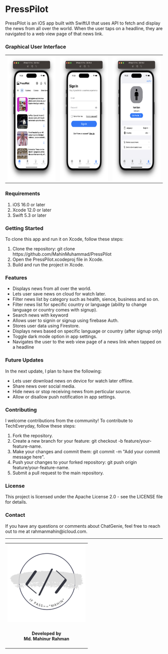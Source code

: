 <!-- Copyright 2023 Md. Mahinur Rahman-->
<!---->
<!-- Licensed under the Apache License, Version 2.0 (the "License");-->
<!-- you may not use this file except in compliance with the License.-->
<!-- You may obtain a copy of the License at-->
<!---->
<!--     http://www.apache.org/licenses/LICENSE-2.0-->
<!---->
<!-- Unless required by applicable law or agreed to in writing, software-->
<!-- distributed under the License is distributed on an "AS IS" BASIS,-->
<!-- WITHOUT WARRANTIES OR CONDITIONS OF ANY KIND, either express or implied.-->
<!-- See the License for the specific language governing permissions and-->
<!-- limitations under the License.-->
 

<h1>PressPilot</h1>
  PressPilot is an iOS app built with SwiftUI that uses API to fetch and display 
  the news from all over the world. 
  When the user taps on a headline, they are navigated to a web view page of that news link.

<h3>Graphical User Interface</h3>
  <table style="border:none">
    <tr>
        <td><img src="Documentation/NewsView.png" height="400"></td>
        <td><img src="Documentation/SignInView.png" height="400"></td>
        <td><img src="Documentation/MyProfileView.png" height="400"></td>
     </tr>
  </table>
  
  <h3>Requirements</h3>
    <ol>
        <li>iOS 16.0 or later</li>
        <li>Xcode 12.0 or later</li>
        <li>Swift 5.3 or later</li>
    </ol>

<h3>Getting Started</h3>
  To clone this app and run it on Xcode, follow these steps:

<ol>
    <li>Clone the repository: git clone https://github.com/MahinMuhammad/PressPilot</li>
    <li>Open the PressPilot.xcodeproj file in Xcode.</li>
    <li>Build and run the project in Xcode.</li>
</ol> 
  
<h3>Features</h3>

<ul>
    <li>Displays news from all over the world.</li>
    <li>Lets user save news on cloud for watch later.</li>
    <li>Filter news list by category such as health, sience, business and so on.</li>
    <li>Filter news list for specific country or language (ability to change language or country comes with signup).</li>
    <li>Search news with keyword</li>
    <li>Allows user to signin or signup using firebase Auth.</li>
    <li>Stores user data using Firestore.</li>
    <li>Displays news based on specific language or country (after signup only)</li>
    <li>Toggle dark mode option in app settings.</li>
    <li>Navigates the user to the web view page of a news link when tapped on a headline</li>
</ul>   
  
<h3>Future Updates</h3>
  In the next update, I plan to have the following:
<ul>
    <li>Lets user download news on device for watch later offline.</li>
    <li>Share news over social media.</li>
    <li>Hide news or stop receiving news from perticular source.</li>
    <li>Allow or disallow push notification in app settings.</li>
</ul> 
    
<h3>Contributing</h3>
  I welcome contributions from the community! To contribute to TechEveryday, follow these steps:

<ol>
    <li>Fork the repository.</li>
    <li>Create a new branch for your feature: git checkout -b feature/your-feature-name.</li>
    <li>Make your changes and commit them: git commit -m "Add your commit message here".</li>
    <li>Push your changes to your forked repository: git push origin feature/your-feature-name.</li>
    <li>Submit a pull request to the main repository.</li>
</ol>
  
<h3>License</h3>
  This project is licensed under the Apache License 2.0 - see the LICENSE file for details.

<h3>Contact</h3>
  If you have any questions or comments about ChatGenie, feel free to reach out to me at rahmanmahin@icloud.com.

<hr>
<table style="border:none">
  <tr>  
    <td align="center"><img src="Documentation/mahinsLogo.png" height="250" width="250"></h4></td>
  </tr>
  <tr>  
    <td align="center"><h4>Developed by <br> Md. Mahinur Rahman</h4></td>
  </tr>
</table>
